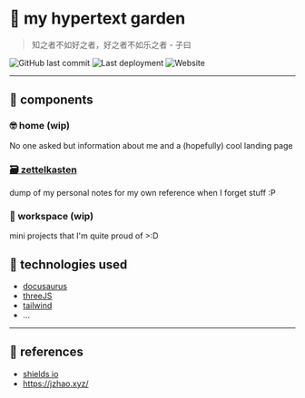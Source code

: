 # 🌲 my hypertext garden

> 知之者不如好之者，好之者不如乐之者 - 子曰

![GitHub last commit](https://img.shields.io/github/last-commit/chanjunren/chanjunren.github.io)
![Last deployment](https://img.shields.io/github/actions/workflow/status/chanjunren/chanjunren.github.io/deploy.yml)
![Website](https://img.shields.io/website?url=https%3A%2F%2Fchanjunren.github.io)

---

## 🍵 components

### 🤓 home (wip)

No one asked but information about me and a (hopefully) cool landing page

### [🗃️ zettelkasten](https://www.youtube.com/watch?v=E6ySG7xYgjY&t)

dump of my personal notes for my own reference when I forget stuff :P

### 🎨 workspace (wip)

mini projects that I'm quite proud of >:D

## 🚀 technologies used

- [docusaurus](https://docusaurus.io/)
- [threeJS](https://threejs.org/)
- [tailwind](https://tailwindcss.com/)
- ...

---

## 🔖 references

- [shields io](https://github.com/badges/shields)
- https://jzhao.xyz/
